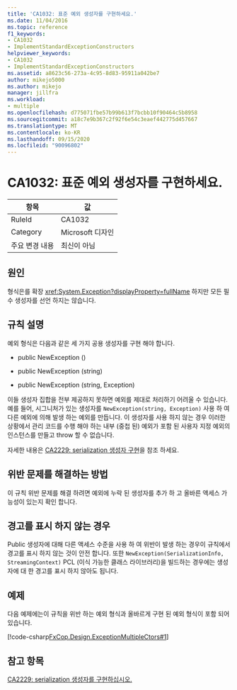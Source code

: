 ```yaml
---
title: 'CA1032: 표준 예외 생성자를 구현하세요.'
ms.date: 11/04/2016
ms.topic: reference
f1_keywords:
- CA1032
- ImplementStandardExceptionConstructors
helpviewer_keywords:
- CA1032
- ImplementStandardExceptionConstructors
ms.assetid: a8623c56-273a-4c95-8d83-95911a042be7
author: mikejo5000
ms.author: mikejo
manager: jillfra
ms.workload:
- multiple
ms.openlocfilehash: d775071fbe57b99b613f7bcbb10f90464c5b8958
ms.sourcegitcommit: a18c7e9b367c2f92f6e54c3eaef442775d457667
ms.translationtype: MT
ms.contentlocale: ko-KR
ms.lasthandoff: 09/15/2020
ms.locfileid: "90096802"
---
```

# <a name="ca1032-implement-standard-exception-constructors"></a>CA1032: 표준 예외 생성자를 구현하세요.

|항목|값|
|-|-|
|RuleId|CA1032|
|Category|Microsoft 디자인|
|주요 변경 내용|최신이 아님|

## <a name="cause"></a>원인

형식은를 확장 <xref:System.Exception?displayProperty=fullName> 하지만 모든 필수 생성자를 선언 하지는 않습니다.

## <a name="rule-description"></a>규칙 설명

예외 형식은 다음과 같은 세 가지 공용 생성자를 구현 해야 합니다.

- public NewException ()

- public NewException (string)

- public NewException (string, Exception)

이들 생성자 집합을 전부 제공하지 못하면 예외를 제대로 처리하기 어려울 수 있습니다. 예를 들어, 시그니처가 있는 생성자를 `NewException(string, Exception)` 사용 하 여 다른 예외에 의해 발생 하는 예외를 만듭니다. 이 생성자를 사용 하지 않는 경우 이러한 상황에서 관리 코드를 수행 해야 하는 내부 (중첩 된) 예외가 포함 된 사용자 지정 예외의 인스턴스를 만들고 throw 할 수 없습니다.

자세한 내용은 [CA2229: serialization 생성자 구현](../code-quality/ca2229.md)을 참조 하세요.

## <a name="how-to-fix-violations"></a>위반 문제를 해결하는 방법

이 규칙 위반 문제를 해결 하려면 예외에 누락 된 생성자를 추가 하 고 올바른 액세스 가능성이 있는지 확인 합니다.

## <a name="when-to-suppress-warnings"></a>경고를 표시 하지 않는 경우

Public 생성자에 대해 다른 액세스 수준을 사용 하 여 위반이 발생 하는 경우이 규칙에서 경고를 표시 하지 않는 것이 안전 합니다. 또한 `NewException(SerializationInfo, StreamingContext)` PCL (이식 가능한 클래스 라이브러리)을 빌드하는 경우에는 생성자에 대 한 경고를 표시 하지 않아도 됩니다.

## <a name="example"></a>예제

다음 예제에는이 규칙을 위반 하는 예외 형식과 올바르게 구현 된 예외 형식이 포함 되어 있습니다.

[!code-csharp[FxCop.Design.ExceptionMultipleCtors#1](../code-quality/codesnippet/CSharp/ca1032-implement-standard-exception-constructors_1.cs)]

## <a name="see-also"></a>참고 항목

[CA2229: serialization 생성자를 구현하십시오.](../code-quality/ca2229.md)
